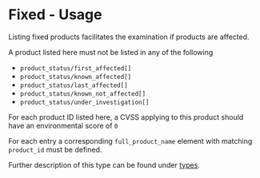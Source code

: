 # Fixed - Usage

Listing fixed products facilitates the examination if products are affected.

A product listed here must not be listed in any of the following

* `product_status/first_affected[]`
* `product_status/known_affected[]`
* `product_status/last_affected[]`
* `product_status/known_not_affected[]`
* `product_status/under_investigation[]`

For each product ID listed here, a CVSS applying to this product should have an environmental score of `0`

For each entry a corresponding `full_product_name` element with matching `product_id` must be defined.

Further description of this type can be found under [types](types/products-usage.en.md).
